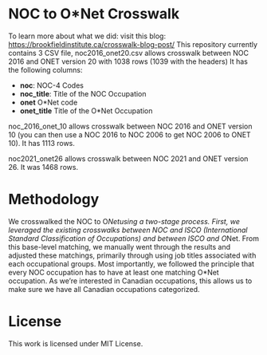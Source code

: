 # NOC to O*Net Crosswalk
To learn more about what we did: visit this blog: https://brookfieldinstitute.ca/crosswalk-blog-post/
This repository currently contains 3 CSV file, noc2016_onet20.csv allows crosswalk between NOC 2016 and ONET version 20 with 1038 rows (1039 with the headers) It has the following columns:
*  **noc**: NOC-4 Codes
*  **noc_title**: Title of the NOC Occupation
*  **onet** O\*Net code
*  **onet_title** Title of the O\*Net Occupation

noc_2016_onet_10 allows crosswalk between NOC 2016 and ONET version 10 (you can then use a NOC 2016 to NOC 2006 to get NOC 2006 to ONET 10). It has 1113 rows.

noc2021_onet26 allows crosswalk between NOC 2021 and ONET version 26. It was 1468 rows.

# Methodology
We crosswalked the NOC to O*Netusing a two-stage process. First, we leveraged the existing crosswalks between NOC and ISCO (International Standard Classification of Occupations) and between ISCO and O*Net. From this base-level matching, we manually went through the results and adjusted these matchings, primarily through using job titles associated with each occupational groups. Most importantly, we followed the principle that every NOC occupation has to have at least one matching O*Net occupation. As we’re interested in Canadian occupations, this allows us to make sure we have all Canadian occupations categorized.

# License
This work is licensed under MIT License.

